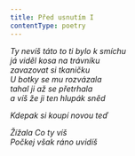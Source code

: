 ```yaml
---
title: Před usnutím I
contentType: poetry
---
```


<section>

_Ty nevíš táto to ti bylo k smíchu  
já viděl kosa na trávníku  
zavazovat si tkaničku  
U botky se mu rozvázala  
tahal ji až se přetrhala  
a víš že ji ten hlupák sněd_

</section>

<section>

_Kdepak si koupí novou teď_

</section>

<section>

_Žížala Co ty víš  
Počkej však ráno uvidíš_

</section>
